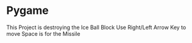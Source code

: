# Pygame
This Project is destroying the Ice Ball Block 
Use Right/Left Arrow Key to move 
Space is for the Missile 
